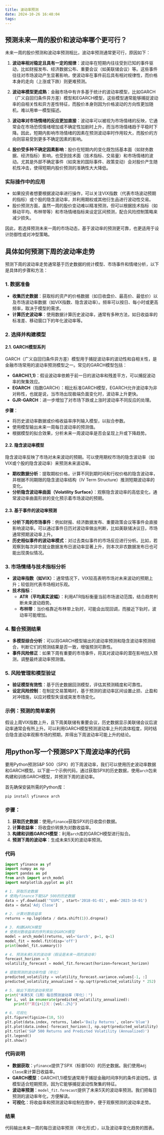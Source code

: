 ```yaml
---
title: 波动率预测
date: 2024-10-26 16:48:04
tags:
---
```


## 预测未来一周的股价和波动率哪个更可行？

未来一周的股价预测和波动率预测相比，波动率预测通常更可行，原因如下：

1. **波动率相对稳定且具有一定的规律**：波动率在短期内往往受到已知的事件驱动，比如财报发布、经济数据公布、重要会议（如美联储会议）等。这些事件往往对市场波动产生显著影响，使波动率在事件前后具有相对规律性，而价格本身的走向（上涨或下跌）则更难预测。

2. **波动率模型更成熟**：金融市场中有许多基于统计的波动率模型，比如GARCH（广义自回归条件异方差）模型和EGARCH模型，这些模型通常能够捕捉波动率的自相关性和异方差性特征，而股价本身则因为价格波动的方向性更加随机，难以用单一模型描述。

3. **波动率对市场情绪的反应更加直接**：波动率可以被视为市场情绪的反映，它通常会在市场恐慌情绪增加或不确定性加剧时上升，而当市场情绪趋于平稳时下降。因此，短期内影响市场情绪的因素在预测波动率时作用较大，而股价的方向则容易受到更多不确定因素的影响。

4. **股价受多种不确定因素影响**：股价在短期内的变化既包括基本面（如财务数据、经济指标）影响，也受到技术面（技术指标、交易量）和市场情绪的波动。尤其是外部不确定事件（如突发的国际事件、政策变动）会对股价产生随机性冲击，使得短期内股价预测的准确性大大降低。

### 实际操作中的应用
- 如果投资者想要根据波动率进行操作，可以关注VIX指数（代表市场波动预期的指标）或个股的隐含波动率，并利用期权或其他衍生品进行波动性交易。
- 股价预测方面，虽然一周的股价变动难以精准预测，但可以根据技术指标（如移动平均、布林带等）和市场情绪指标来设定区间预测，配合风险控制策略来减少损失。

因此，若选择预测未来一周的市场动态，基于波动率的预测更可靠，也更适用于设计防御性或对冲型策略。

## 具体如何预测下周的波动率走势

预测下周的波动率走势通常基于历史数据的统计模型、市场事件和情绪分析，以下是具体的步骤和方法：

### 1. **数据准备** 
   - **收集历史数据**：获取标的资产的价格数据（如日收盘价、最高价、最低价）以及市场波动率数据（如VIX指数、隐含波动率）。频率可以按日、每小时或更高频率，取决于模型的需求。
   - **计算历史波动率**：使用数据计算历史波动率，通常有多种方法，如日收益率的标准差、移动窗口下的年化波动率等。

### 2. **选择并构建模型**
   #### 2.1. GARCH模型系列
   GARCH（广义自回归条件异方差）模型用于捕捉波动率的波动性和自相关性，是金融市场常用的波动率预测模型之一。常见的GARCH模型包括：
   - **GARCH(1,1)**：假设波动率依赖于前一日的波动率和残差平方，可以捕捉波动率的聚集效应。
   - **EGARCH**（指数GARCH）：相比标准GARCH模型，EGARCH允许波动率为非对称性，也就是说，当市场出现极端负面变化时，波动率上升更快。
   - **GJR-GARCH**：进一步增加了对市场下跌或上涨时波动率不同反应的处理。

   **步骤**：
   - 将历史波动率数据或价格收益率序列输入模型，以拟合参数。
   - 使用模型输出未来一周每日波动率的预测值。
   - 根据模型的拟合效果，分析未来一周波动率是否会呈现上升或下降趋势。

   #### 2.2. 隐含波动率模型
   隐含波动率反映了市场对未来波动的预期。可以使用期权市场的隐含波动率（如VIX或个股的隐含波动率）来预测未来波动率。
   - **期权数据分析**：提取期权价格，计算不同到期时间和行权价格的隐含波动率，并根据不同期限的隐含波动率结构（IV Term Structure）推测短期波动率的变化。
   - **分析隐含波动率曲面（Volatility Surface）**：观察隐含波动率的高低变化，通常波动率曲面形状的变化预示着市场波动的预期。

   #### 2.3. 基于事件的波动率预测
   - **分析下周的市场事件**：例如财报、经济数据发布、重要政策会议等事件会直接影响波动率。可以通过事件日历对波动率做出判断，比如美联储决议日，市场通常预期波动率上升。
   - **历史相似事件的波动率模式**：对过去类似事件的市场反应进行分析。比如，若观察到每次非农就业数据发布日波动率显著上升，则本次非农数据发布日也可能出现类似情况。

### 3. **市场情绪与技术指标分析**
   - **波动率指数（如VIX）**：通常情况下，VIX较高表明市场对未来波动的预期上升；较低则代表市场相对乐观。
   - **技术指标**：
     - **ATR（平均真实波幅）**：利用ATR指标衡量当前市场波动范围，结合趋势判断未来波动趋势。
     - **布林带**：当价格靠近布林带上轨时，可能会出现回调，而接近下轨时，波动率可能增加。

### 4. **整合预测结果**
   - **多模型综合分析**：可以将GARCH模型输出的波动率预测和隐含波动率预测结合，判断它们的预测结果是否一致，增强预测可靠性。
   - **事件风险修正**：如果下周有重要的市场事件，将其对波动率的潜在影响加入预测，调整最终波动率预测值。

### 5. **风险管理和模型验证**
   - **验证模型有效性**：基于历史数据回测模型，评估其预测精度和可靠性。
   - **设定风险控制**：在制定交易策略时，基于预测的波动率区间设置止损、止盈和对冲措施，以应对模型失误或突发市场变化。 

### 示例：预测的简单案例
假设上周VIX指数上升，且下周美联储有重要会议，历史数据显示美联储会议后波动率通常会有所上升。可以利用GARCH模型预测波动率上升的具体程度，同时结合隐含波动率观察市场的预期，并得出下周波动率可能上升的结论。

## 用python写一个预测SPX下周波动率的代码

要用Python预测S&P 500（SPX）的下周波动率，我们可以使用历史波动率数据和GARCH模型。以下是一个示例代码，通过获取SPX的历史数据，使用`arch`包来构建和训练GARCH模型，并预测下周的波动率。

首先确保安装所需的Python库：

```python
pip install yfinance arch
```

### 步骤：

1. **获取历史数据**：使用`yfinance`获取SPX的日收盘价数据。
2. **计算收益率**：将收盘价转换为对数收益率。
3. **构建和训练GARCH模型**：利用`arch`库的GARCH模型进行拟合。
4. **预测下周的波动率**：生成未来5天的波动率预测。

### 代码

```python
import yfinance as yf
import numpy as np
import pandas as pd
from arch import arch_model
import matplotlib.pyplot as plt

# 1. 获取历史数据
# 使用yfinance下载S&P 500的历史数据
data = yf.download('^GSPC', start='2018-01-01', end='2023-10-01')
data = data['Adj Close']

# 2. 计算对数收益率
returns = np.log(data / data.shift(1)).dropna()

# 3. 构建GARCH模型
# 使用对数收益率的序列来拟合GARCH模型
model = arch_model(returns, vol='Garch', p=1, q=1)
model_fit = model.fit(disp='off')
print(model_fit.summary())

# 4. 预测未来5天的波动率（假设是未来一周的波动率）
forecast_horizon = 5
volatility_forecast = model_fit.forecast(horizon=forecast_horizon)

# 提取预测的波动率均值（年化）
predicted_volatility = volatility_forecast.variance.values[-1, :]
predicted_volatility_annualized = np.sqrt(predicted_volatility * 252)

# 5. 输出下周的波动率预测
print("未来5天（1周）每日预测波动率（年化）：")
for i, vol in enumerate(predicted_volatility_annualized):
    print(f"第{i+1}天：{vol:.2%}")

# 6. 可视化
plt.figure(figsize=(10, 5))
plt.plot(data.index, returns, label='Daily Returns', color='blue')
plt.plot(data.index[-forecast_horizon:], np.sqrt(predicted_volatility) * np.sqrt(252), label='Predicted Volatility', color='red')
plt.title('S&P 500 Returns and Predicted Volatility (Annualized)')
plt.legend()
plt.show()
```

### 代码说明

- **数据获取**：`yfinance`提供了SPX（标普500）的历史数据。我们使用`Adj Close`来计算日收益率。
- **GARCH模型**：GARCH(1,1)模型通常用于捕捉金融时间序列的条件波动性。该模型适合短期预测，因为它能够捕捉波动性聚集的特征。
- **波动率预测**：`model_fit.forecast`提供了未来5天的波动率预测。我们把每日预测的波动率年化，方便解读。
- **可视化**：将收益率和预测波动率绘制在图中，便于观察预测的波动率走势。

### 结果

代码输出未来一周的每日波动率预测（年化形式），以及波动率变化趋势的图表。
